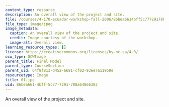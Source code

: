 ```yaml
---
content_type: resource
description: An overall view of the project and site.
file: /courses/4-170-ecuador-workshop-fall-2006/86bea6614bff5c777291788a64866383_01.jpg
file_type: image/jpeg
image_metadata:
  caption: An overall view of the project and site.
  credit: Image courtesy of the workshop.
  image-alt: Overall view.
learning_resource_types: []
license: https://creativecommons.org/licenses/by-nc-sa/4.0/
ocw_type: OCWImage
parent_title: Final Model
parent_type: CourseSection
parent_uid: 64f8f813-d452-6681-cf02-93ee7a11950e
resourcetype: Image
title: 01.jpg
uid: 86bea661-4bff-5c77-7291-788a64866383
---
```

An overall view of the project and site.